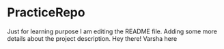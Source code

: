 # PracticeRepo
Just for learning purpose
I am editing the README file. Adding some more details about the project description.
Hey there!
Varsha here
